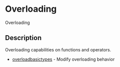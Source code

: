 

# Overloading

Overloading

## Description
Overloading capabilities on functions and operators.


* [overloadbasictypes](overloadbasictypes.md) - Modify overloading behavior



